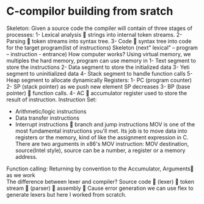 # C-compilor building from sratch
Skeleton: 
Given a source code the compiler will contain of three stages of processes:
1-	Lexical analysis  strings into internal token streams.
2-	Parsing  token streams into syntax tree.
3-	 Code  syntax tree into code for the target program(list of instructions) 
Skeleton (next” lexical” – program – instruction - entrance)
How computer works? 
Using virtual memory, we multiples the hard memory, program can use memory in 
1-	Text segment to store the instructions
2-	Data segment to store the initialized data
3-	Yeti segment to uninitialized data
4-	Stack segment to handle function calls
5-	Heap segment to allocate dynamically 
Registers:
1-	PC (program counter)
2-	SP (stack pointer) as we push new element SP decreases 
3-	BP (base pointer)  function calls.
4-	AC  accumulator register used to store the result of instruction.
Instruction Set: 
-	Arithmetic/logic instructions
-	Data transfer instructions
-	Interrupt instructions  branch and jump instructions 
MOV is one of the most fundamental instructions you'll met. Its job is to move data into registers or the memory, kind of like the assignment expression in C. There are two arguments in x86's MOV instruction: MOV destination, source(Intel style), source can be a number, a register or a memory address.

Function calling: 
Returning by convention to the Accumulator, Arguments as we work  
The difference between lexer and compiler?
Source code   (lexer)  token stream  (parser)  assembly
	Cause error generation we can use flex to generate lexers but here I worked from scratch. 
